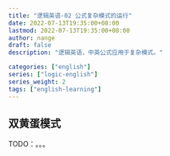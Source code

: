 ```yaml
---
title: "逻辑英语-02 公式复杂模式的运行"
date: 2022-07-13T19:35:00+08:00
lastmod: 2022-07-13T19:35:00+08:00
author: nange
draft: false
description: "逻辑英语，中英公式应用于复杂模式。"

categories: ["english"]
series: ["logic-english"]
series_weight: 2
tags: ["english-learning"]
---
```


## 双黄蛋模式

TODO：。。。

